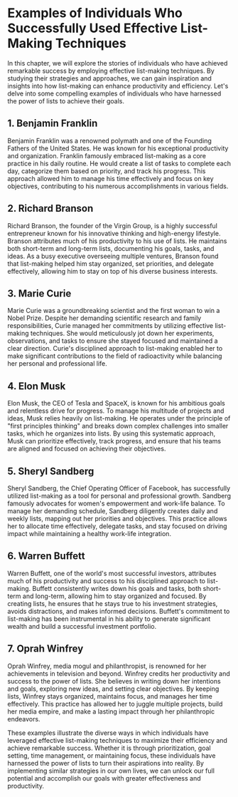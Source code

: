 Examples of Individuals Who Successfully Used Effective List-Making Techniques
==========================================================================================

In this chapter, we will explore the stories of individuals who have achieved remarkable success by employing effective list-making techniques. By studying their strategies and approaches, we can gain inspiration and insights into how list-making can enhance productivity and efficiency. Let's delve into some compelling examples of individuals who have harnessed the power of lists to achieve their goals.

**1. Benjamin Franklin**
------------------------

Benjamin Franklin was a renowned polymath and one of the Founding Fathers of the United States. He was known for his exceptional productivity and organization. Franklin famously embraced list-making as a core practice in his daily routine. He would create a list of tasks to complete each day, categorize them based on priority, and track his progress. This approach allowed him to manage his time effectively and focus on key objectives, contributing to his numerous accomplishments in various fields.

**2. Richard Branson**
----------------------

Richard Branson, the founder of the Virgin Group, is a highly successful entrepreneur known for his innovative thinking and high-energy lifestyle. Branson attributes much of his productivity to his use of lists. He maintains both short-term and long-term lists, documenting his goals, tasks, and ideas. As a busy executive overseeing multiple ventures, Branson found that list-making helped him stay organized, set priorities, and delegate effectively, allowing him to stay on top of his diverse business interests.

**3. Marie Curie**
------------------

Marie Curie was a groundbreaking scientist and the first woman to win a Nobel Prize. Despite her demanding scientific research and family responsibilities, Curie managed her commitments by utilizing effective list-making techniques. She would meticulously jot down her experiments, observations, and tasks to ensure she stayed focused and maintained a clear direction. Curie's disciplined approach to list-making enabled her to make significant contributions to the field of radioactivity while balancing her personal and professional life.

**4. Elon Musk**
----------------

Elon Musk, the CEO of Tesla and SpaceX, is known for his ambitious goals and relentless drive for progress. To manage his multitude of projects and ideas, Musk relies heavily on list-making. He operates under the principle of "first principles thinking" and breaks down complex challenges into smaller tasks, which he organizes into lists. By using this systematic approach, Musk can prioritize effectively, track progress, and ensure that his teams are aligned and focused on achieving their objectives.

**5. Sheryl Sandberg**
----------------------

Sheryl Sandberg, the Chief Operating Officer of Facebook, has successfully utilized list-making as a tool for personal and professional growth. Sandberg famously advocates for women's empowerment and work-life balance. To manage her demanding schedule, Sandberg diligently creates daily and weekly lists, mapping out her priorities and objectives. This practice allows her to allocate time effectively, delegate tasks, and stay focused on driving impact while maintaining a healthy work-life integration.

**6. Warren Buffett**
---------------------

Warren Buffett, one of the world's most successful investors, attributes much of his productivity and success to his disciplined approach to list-making. Buffett consistently writes down his goals and tasks, both short-term and long-term, allowing him to stay organized and focused. By creating lists, he ensures that he stays true to his investment strategies, avoids distractions, and makes informed decisions. Buffett's commitment to list-making has been instrumental in his ability to generate significant wealth and build a successful investment portfolio.

**7. Oprah Winfrey**
--------------------

Oprah Winfrey, media mogul and philanthropist, is renowned for her achievements in television and beyond. Winfrey credits her productivity and success to the power of lists. She believes in writing down her intentions and goals, exploring new ideas, and setting clear objectives. By keeping lists, Winfrey stays organized, maintains focus, and manages her time effectively. This practice has allowed her to juggle multiple projects, build her media empire, and make a lasting impact through her philanthropic endeavors.

These examples illustrate the diverse ways in which individuals have leveraged effective list-making techniques to maximize their efficiency and achieve remarkable success. Whether it is through prioritization, goal setting, time management, or maintaining focus, these individuals have harnessed the power of lists to turn their aspirations into reality. By implementing similar strategies in our own lives, we can unlock our full potential and accomplish our goals with greater effectiveness and productivity.

